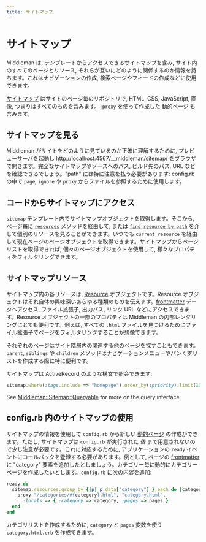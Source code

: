 ```yaml
---
title: サイトマップ
---
```


# サイトマップ

Middleman は, テンプレートからアクセスできるサイトマップを含み, サイト内のすべてのページとリソース, それらが互いにどのように関係するのか情報を持ちます。これはナビゲーションの作成, 検索ページやフィードの作成などに使用できます。

[サイトマップ](http://rubydoc.info/github/middleman/middleman/Middleman/Sitemap/Store) はサイトのページ毎のリポジトリで, HTML, CSS, JavaScript, 画像, つまりはすべてのものを含みます。`:proxy` を使って作成した [動的ページ][dynamic pages] も含みます。

## サイトマップを見る

Middleman がサイトをどのように見ているのか正確に理解するために, プレビューサーバを起動し http://localhost:4567/__middleman/sitemap/ をブラウザで開きます。完全なサイトマップやソースへのパス, ビルド先のパス, URL などを確認できるでしょう。"path" には特に注意を払う必要があります: config.rb の中で `page`, `ignore` や `proxy` からファイルを参照するために使用します。

## コードからサイトマップにアクセス

`sitemap` テンプレート内でサイトマップオブジェクトを取得します。そこから, ページ毎に [`resources`](http://rubydoc.info/github/middleman/middleman/Middleman/Sitemap/Store#resources-instance_method) メソッドを経由して, または  [`find_resource_by_path`](http://rubydoc.info/github/middleman/middleman/Middleman/Sitemap/Store#find_resource_by_path-instance_method) を介して個別のリソースを見ることができます。いつでも `current_resource` を経由して現在ページのページオブジェクトを取得できます。サイトマップからページリストを取得できれば, 個々のページオブジェクトを使用して, 様々なプロパティをフィルタリングできます。

## サイトマップリソース

サイトマップ内の各リソースは, [Resource](http://rubydoc.info/github/middleman/middleman/Middleman/Sitemap/Resource) オブジェクトです。Resource オブジェクトはそれ自体の興味深いあらゆる種類のものを伝えます。[frontmatter] データへアクセス, ファイル拡張子, 出力パス, リンク URL などにアクセスできます。Resource オブジェクトの一部のプロパティは Middleman の内部レンダリングにとても便利です。例えば, すべての `.html` ファイルを見つけるためにファイル拡張子でページをフィルタリングすることが想像できます。

それぞれのページはサイト階層内の関連する他のページを探すこともできます。 `parent`, `siblings` や `children` メソッドはナビゲーションメニューやパンくずリストを作成する際に特に便利です。

サイトマップは ActiveRecord のような構文で照会できます:

```ruby
sitemap.where(:tags.include => "homepage").order_by(:priority).limit(10)
```

See [Middleman::Sitemap::Queryable](http://rubydoc.info/gems/middleman/middleman/Middleman/Sitemap/Queryable) for more on the query interface.

## config.rb 内のサイトマップの使用

サイトマップの情報を使用して `config.rb` から新しい [動的ページ][dynamic pages] の作成ができます。ただし, サイトマップは `config.rb` が実行された *後* まで用意されないので少し注意が必要です。これに対応するために, アプリケーションの `ready` イベントにコールバックを登録する必要があります。例として, ページの [frontmatter] に "category" 要素を追加したとしましょう。カテゴリー毎に動的にカテゴリーページを作成したいとします。`config.rb` に次の内容を追加:

``` ruby
ready do
  sitemap.resources.group_by {|p| p.data["category"] }.each do |category, pages|
    proxy "/categories/#{category}.html", "category.html", 
      :locals => { :category => category, :pages => pages }
  end
end
```

カテゴリリストを作成するために, `category` と `pages` 変数を使う `category.html.erb` を作成できます。

[dynamic pages]: /dynamic-pages/
[frontmatter]: /frontmatter/
